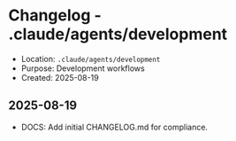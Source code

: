 # Changelog - .claude/agents/development

- Location: `.claude/agents/development`
- Purpose: Development workflows
- Created: 2025-08-19

## 2025-08-19
- DOCS: Add initial CHANGELOG.md for compliance.

